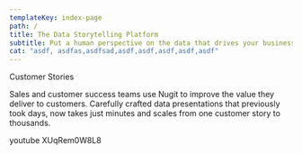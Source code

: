 ```yaml
---
templateKey: index-page
path: /
title: The Data Storytelling Platform
subtitle: Put a human perspective on the data that drives your business
cat: "asdf, asdfas,asdfsad,asdf,asdf,asdf,asdf,asdf"
---
```

Customer Stories

Sales and customer success teams use Nugit to improve the value they deliver to customers. Carefully crafted data presentations that previously took days, now takes just minutes and scales from one customer story to thousands.

youtube XUqRem0W8L8
